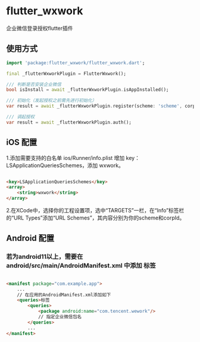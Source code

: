 # flutter_wxwork

企业微信登录授权flutter插件

## 使用方式

```dart
import 'package:flutter_wxwork/flutter_wxwork.dart';

final _flutterWxworkPlugin = FlutterWxwork();

/// 判断是否安装企业微信
bool isInstall = await _flutterWxworkPlugin.isAppInstalled();

/// 初始化（发起授权之前需先进行初始化）
var result = await _flutterWxworkPlugin.register(scheme: 'scheme', corpId: 'corpId', agentId: 'agentId');

/// 调起授权
var result = await _flutterWxworkPlugin.auth();
```

## iOS 配置

1.添加需要支持的白名单
ios/Runner/info.plist 增加 key：LSApplicationQueriesSchemes，添加 wxwork。

```html

<key>LSApplicationQueriesSchemes</key>
<array>
    <string>wxwork</string>
</array>
```

2.在XCode中，选择你的工程设置项，选中“TARGETS”一栏，在“Info”标签栏的“URL Types”添加“URL Schemes”，其内容分别为你的scheme和corpId。

## Android 配置

### 若为android11以上，需要在 android/src/main/AndroidManifest.xml 中添加 <queries>标签

```html

<manifest package="com.example.app">
    ...
    // 在应用的AndroidManifest.xml添加如下
    <queries>标签
        <queries>
            <package android:name="com.tencent.wework"/>
            // 指定企业微信包名
        </queries>
        ...
</manifest>
```